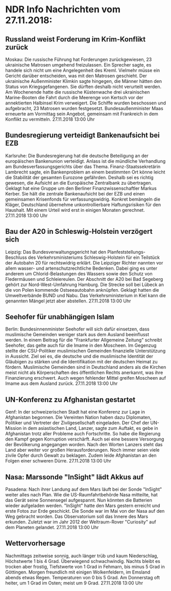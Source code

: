 # NDR Info Nachrichten vom 27.11.2018:


## Russland weist Forderung im Krim-Konflikt zurück
Moskau: Die russische Führung hat Forderungen zurückgewiesen, 23 ukrainische Matrosen umgehend freizulassen. Ein Sprecher sagte, es handele sich nicht um eine Angelegenheit des Kreml. Vielmehr müsse ein Gericht darüber entscheiden, was mit den Matrosen geschieht. Der ukrainische Außenminister Klimkin sagte hingegen, die Männer hätten den Status von Kriegsgefangenen. Sie dürften deshalb nicht verurteilt werden. Am Wochenende hatte die russische Küstenwache drei ukrainischen Marine-Booten die Fahrt durch die Meerenge von Kertsch vor der annektierten Halbinsel Krim verweigert. Die Schiffe wurden beschossen und aufgebracht, 23 Matrosen wurden festgesetzt. Bundesaußenminister Maas erneuerte am Vormittag sein Angebot, gemeinsam mit Frankreich in dem Konflikt zu vermitteln. 27.11.2018 13:00 Uhr 

## Bundesregierung verteidigt Bankenaufsicht bei EZB
Karlsruhe:		Die Bundesregierung hat die deutsche Beteiligung an der europäischen Bankenunion verteidigt. Anlass ist die mündliche Verhandlung am Bundesverfassungsgerichts über das Thema. Finanz-Staatssekretärin Lambrecht sagte, ein Bankenproblem an einem bestimmten Ort könne leicht die Stabilität der gesamten Eurozone gefährden. Deshalb sei es richtig gewesen, die Aufsicht an die Europäische Zentralbank zu übertragen. Geklagt hat eine Gruppe um den Berliner Finanzwissenschaftler Markus Kerber. Sie hält die zentrale Bankenaufsicht bei der EZB und einen gemeinsamen Krisenfonds für verfassungswidrig. Konkret bemängeln die Kläger, Deutschland übernehme unkontrollierbare Haftungsrisiken für den Haushalt. Mit einem Urteil wird erst in einigen Monaten gerechnet. 27.11.2018 13:00 Uhr 

## Bau der A20 in Schleswig-Holstein verzögert sich
Leipzig: Das Bundesverwaltungsgericht hat den Planfeststellungs-Beschluss des Verkehrsministeriums Schleswig-Holstein für ein Teilstück der Autobahn 20 für rechtswidrig erklärt. Die Leipziger Richter nannten vor allem wasser- und artenschutzrechtliche Bedenken. Dabei ging es unter anderem um Chlorid-Belastungen des Wassers sowie den Schutz von Fledermäusen und Schleiereulen. Der Abschnitt der A20 bei Bad Segeberg gehört zur Nord-West-Umfahrung Hamburg. Die Strecke soll bei Lübeck an die von Polen kommende Ostseeautobahn anknüpfen. Geklagt hatten die Umweltverbände BUND und Nabu. Das Verkehrsministerium in Kiel kann die genannten Mängel jetzt aber abstellen. 27.11.2018 13:00 Uhr 

## Seehofer für unabhängigen Islam
Berlin:	Bundesinnenminister Seehofer will sich dafür einsetzen, dass muslimische Gemeinden weniger stark aus dem Ausland beeinflusst werden. In einem Beitrag für die "Frankfurter Allgemeine Zeitung" schreibt Seehofer, das gelte auch für die Imame in den Moscheen. Im Gegenzug stellte der CSU-Politiker muslimischen Gemeinden finanzielle Unterstützung in Aussicht. Ziel sei es, die deutsche und die muslimische Identität der Gläubigen zu stärken und die Identifikation mit der deutschen Heimat zu fördern. Muslimische Gemeinden sind in Deutschland anders als die Kirchen meist nicht als Körperschaften des öffentlichen Rechts anerkannt, was ihre Finanzierung erschwert. Auch wegen fehlender Mittel greifen Moscheen auf Imame aus dem Ausland zurück. 27.11.2018 13:00 Uhr 

## UN-Konferenz zu Afghanistan gestartet
Genf: In der schweizerischen Stadt hat eine Konferenz zur Lage in Afghanistan begonnen. Die Vereinten Nation haben dazu Diplomaten, Politiker und Vertreter der Zivilgesellschaft eingeladen. Der Chef der UN-Mission in dem asiastischen Land, Lanzer, sagte zum Auftakt, es gebe in Afghanistan trotz aller Probleme auch Fortschritte. So habe die Regierung den Kampf gegen Korruption verschärft. Auch sei eine bessere Versorgung der Bevölkerung angegangen worden. Nach den Worten Lanzers steht das Land aber weiter vor großen Herausforderungen. Noch immer seien viele zivile Opfer durch Gewalt zu beklagen. Zudem leide Afghanistan an den Folgen einer schweren Dürre. 27.11.2018 13:00 Uhr 

## Nasa: Marssonde "InSight" lädt Akkus auf
Pasadena: Nach ihrer Landung auf dem Mars läuft bei der Sonde "InSight" weiter alles nach Plan. Wie die US-Raumfahrtbehörde Nasa mitteilte, hat das Gerät seine Sonnensegel aufgespannt. Nun könnten die Batterien wieder aufgeladen werden. "InSight" hatte den Mars gestern erreicht und erste Fotos zur Erde geschickt. Die Sonde war im Mai von der Nasa auf den Weg gebracht worden. Das Observatorium soll das Innere des Mars erkunden. Zuletzt war im Jahr 2012 der Weltraum-Rover "Curiosity" auf dem Planeten gelandet. 27.11.2018 13:00 Uhr 

## Wettervorhersage
Nachmittags zeitweise sonnig, auch länger trüb und kaum Niederschlag, Höchstwerte 1 bis 4 Grad. Überwiegend schwachwindig. Nachts bleibt es trocken aber frostig, Tiefstwerte von 1 Grad in Fehmarn, bis minus 5 Grad in Göttingen. Morgen freundlich mit einigen Wolkenfeldern, im Emsland abends etwas Regen. Temperaturen von 0 bis 5 Grad. Am Donnerstag oft heiter, um 1 Grad im Osten; meist um 9 Grad. 27.11.2018 13:00 Uhr 
